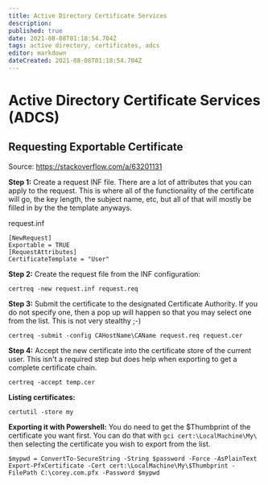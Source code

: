 ```yaml
---
title: Active Directory Certificate Services
description: 
published: true
date: 2021-08-08T01:18:54.704Z
tags: active directory, certificates, adcs
editor: markdown
dateCreated: 2021-08-08T01:18:54.704Z
---
```


# Active Directory Certificate Services (ADCS)


## Requesting Exportable Certificate

Source: https://stackoverflow.com/a/63201131

**Step 1:** Create a request INF file. There are a lot of attributes that you can apply to the request. This is where all of the functionality of the certificate will go, the key length, the subject name, etc, but all of that will mostly be filled in by the the template anyways.

request.inf
```
[NewRequest]
Exportable = TRUE
[RequestAttributes]
CertificateTemplate = "User"
```

**Step 2:** Create the request file from the INF configuration:
```
certreq -new request.inf request.req
```

**Step 3:** Submit the certificate to the designated Certificate Authority. If you do not specify one, then a pop up will happen so that you may select one from the list. This is not very stealthy ;-)
```
certreq -submit -config CAHostName\CAName request.req request.cer
```
**Step 4:** Accept the new certificate into the certificate store of the current user. This isn't a required step but does help when exporting to get a complete certificate chain.
```
certreq -accept temp.cer
```

**Listing certificates:**
```
certutil -store my
```

**Exporting it with Powershell:**
You do need to get the $Thumbprint of the certificate you want first. You can do that with `gci cert:\LocalMachine\My\` then selecting the certificate you wish to export from the list.
```
$mypwd = ConvertTo-SecureString -String $password -Force -AsPlainText
Export-PfxCertificate -Cert cert:\LocalMachine\My\$Thumbprint -FilePath C:\corey.com.pfx -Password $mypwd
```